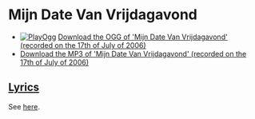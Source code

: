 # Mijn Date Van Vrijdagavond

* [![PlayOgg](http://static.fsf.org/playogg/Play_ogg_80x15.png "I support PlayOgg!")](http://playogg.org) [Download the OGG of 'Mijn Date Van Vrijdagavond' (recorded on the 17th of July of 2006)](http://www.richelbilderbeek.nl/CD06_15MijnDateVanVrijdagavond20070717_2.ogg)
* [Download the MP3 of 'Mijn Date Van Vrijdagavond' (recorded on the 17th of July of 2006)](http://www.richelbilderbeek.nl/CD06_15MijnDateVanVrijdagavond20060717_2.mp3)

## [Lyrics](47_mijn_date_van_vrijdagavond.txt)

See [here](47_mijn_date_van_vrijdagavond.txt).
